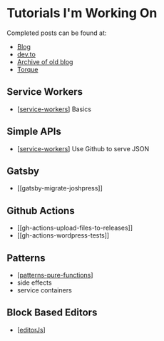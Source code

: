 # Tutorials I'm Working On

Completed posts can be found at:

- [Blog](https://joshpress.net/writing/)
- [dev.to](https://dev.to/shelob9)
- [Archive of old blog](https://legacy.joshpress.net/)
- [Torque](https://torquemag.io/author/joshp/)

## Service Workers

- [[service-workers]] Basics

## Simple APIs

- [[service-workers]] Use Github to serve JSON

## Gatsby

- [[gatsby-migrate-joshpress]]

## Github Actions

- [[gh-actions-upload-files-to-releases]]
- [[gh-actions-wordpress-tests]]

## Patterns

- [[patterns-pure-functions]]
- side effects
- service containers

## Block Based Editors

- [[editorJs]]

[//begin]: # "Autogenerated link references for markdown compatibility"
[service-workers]: service-workers "Service Workers"
[patterns-pure-functions]: patterns-pure-functions "Pure Functions"
[editorJs]: editorJs "Editor.js"
[//end]: # "Autogenerated link references"
